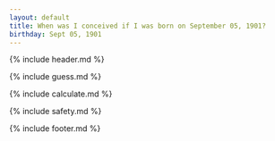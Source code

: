 ```yaml
---
layout: default
title: When was I conceived if I was born on September 05, 1901?
birthday: Sept 05, 1901
---
```


{% include header.md %}

{% include guess.md %}

{% include calculate.md %}

{% include safety.md %}

{% include footer.md %}



